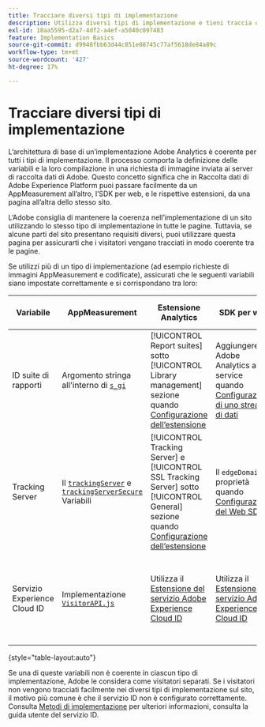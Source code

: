 ```yaml
---
title: Tracciare diversi tipi di implementazione
description: Utilizza diversi tipi di implementazione e tieni traccia dei visitatori tra di loro in modo semplice.
exl-id: 18aa5595-d2a7-4df2-a4ef-a5040c097483
feature: Implementation Basics
source-git-commit: d9948fbb63d44c851e08745c77af5618de84a89c
workflow-type: tm+mt
source-wordcount: '427'
ht-degree: 17%

---
```


# Tracciare diversi tipi di implementazione

L’architettura di base di un’implementazione Adobe Analytics è coerente per tutti i tipi di implementazione. Il processo comporta la definizione delle variabili e la loro compilazione in una richiesta di immagine inviata ai server di raccolta dati di Adobe. Questo concetto significa che in Raccolta dati di Adobe Experience Platform puoi passare facilmente da un AppMeasurement all’altro, l’SDK per web, e le rispettive estensioni, da una pagina all’altra dello stesso sito.

L’Adobe consiglia di mantenere la coerenza nell’implementazione di un sito utilizzando lo stesso tipo di implementazione in tutte le pagine. Tuttavia, se alcune parti del sito presentano requisiti diversi, puoi utilizzare questa pagina per assicurarti che i visitatori vengano tracciati in modo coerente tra le pagine.

Se utilizzi più di un tipo di implementazione (ad esempio richieste di immagini AppMeasurement e codificate), assicurati che le seguenti variabili siano impostate correttamente e si corrispondano tra loro:

| Variabile | AppMeasurement | Estensione Analytics | SDK per web | Estensione Web SDK | Richiesta immagine hardcoded |
| --- | --- | --- | --- | --- | --- |
| ID suite di rapporti | Argomento stringa all&#39;interno di [`s_gi`](../vars/functions/s-gi.md) | [!UICONTROL Report suites] sotto [!UICONTROL Library management] sezione quando [Configurazione dell’estensione](https://experienceleague.adobe.com/docs/experience-platform/tags/extensions/client/analytics/overview.html) | Aggiungere Adobe Analytics as a service quando [Configurazione di uno stream di dati](https://experienceleague.adobe.com/docs/experience-platform/edge/datastreams/configure.html) | Aggiungere Adobe Analytics as a service quando [Configurazione di uno stream di dati](https://experienceleague.adobe.com/docs/experience-platform/edge/datastreams/configure.html) | Parte dell’URL `pathname` (dopo `/b/ss/`) |
| Tracking Server | Il [`trackingServer`](../vars/config-vars/trackingserver.md) e [`trackingServerSecure`](../vars/config-vars/trackingserversecure.md) Variabili | [!UICONTROL Tracking Server] e [!UICONTROL SSL Tracking Server] sotto [!UICONTROL General] sezione quando [Configurazione dell’estensione](https://experienceleague.adobe.com/docs/experience-platform/tags/extensions/client/analytics/overview.html) | Il `edgeDomain` proprietà quando [Configurazione del Web SDK](https://experienceleague.adobe.com/docs/experience-platform/edge/fundamentals/configuring-the-sdk.html?lang=it) | Il [!UICONTROL Edge Domain] quando [Configurazione dell’estensione](https://experienceleague.adobe.com/docs/experience-platform/edge/extension/web-sdk-extension-configuration.html?lang=it) | Il `hostname` dell’URL della richiesta di immagine |
| Servizio Experience Cloud ID | Implementazione [`VisitorAPI.js`](https://experienceleague.adobe.com/docs/id-service/using/implementation/setup-analytics.html?lang=it) | Utilizza il [Estensione del servizio Adobe Experience Cloud ID](https://experienceleague.adobe.com/docs/experience-platform/tags/extensions/client/id-service/overview.html?lang=it) | Utilizza il [Estensione del servizio Adobe Experience Cloud ID](https://experienceleague.adobe.com/docs/experience-platform/tags/extensions/client/id-service/overview.html?lang=it) | Utilizza il [Estensione del servizio Adobe Experience Cloud ID](https://experienceleague.adobe.com/docs/experience-platform/tags/extensions/client/id-service/overview.html?lang=it) | Crea un [chiamata separata ai server del servizio ID](https://experienceleague.adobe.com/docs/id-service/using/implementation/direct-integration.html) per ottenere l’ID desiderato |

{style="table-layout:auto"}

Se una di queste variabili non è coerente in ciascun tipo di implementazione, Adobe le considera come visitatori separati. Se i visitatori non vengono tracciati facilmente nei diversi tipi di implementazione sul sito, il motivo più comune è che il servizio ID non è configurato correttamente. Consulta [Metodi di implementazione](https://experienceleague.adobe.com/docs/id-service/using/implementation/implementation-methods.html) per ulteriori informazioni, consulta la guida utente del servizio ID.
